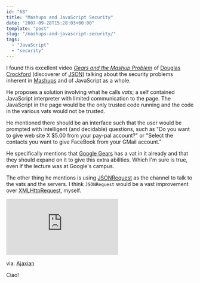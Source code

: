 ```yaml
---
id: "68"
title: "Mashups and JavaScript Security"
date: "2007-09-28T15:28:03+00:00"
template: "post"
slug: "/mashups-and-javascript-security/"
tags:
  - "JavaScript"
  - "security"
---
```


I found this excellent video
[_Gears and the Mashup Problem_](https://www.youtube.com/watch?v=V13wmj88Zx8)
of [Douglas Crockford](http://crockford.com/) (discoverer of
[JSON](http://json.org/)) talking about the security problems inherent in
[Mashups](http://en.wikipedia.org/wiki/Mashup_%28web_application_hybrid%29)
and of JavaScript as a whole.

He proposes a solution involving what he calls _vats_; a self contained
JavaScript interpreter with limited communication to the page. The JavaScript
in the page would be the only trusted code running and the code in the various
vats would not be trusted.<!-- more -->

He mentioned there should be an interface such that the user would be prompted
with intelligent (and decidable) questions, such as "Do you want to give web
site X $5.00 from your pay-pal account?" or "Select the contacts you want to
give FaceBook from your GMail account."

He specifically mentions that [Google Gears](http://gears.google.com/) has a
vat in it already and that they should expand on it to give this extra
abilities. Which I'm sure is true, even if the lecture was at Google's campus.

The other thing he mentions is using
[JSONRequest](http://json.org/JSONRequest.html) as the channel to talk to the
vats and the servers. I think `JSONRequest` would be a vast improvement over
[XMLHttpRequest](http://en.wikipedia.org/wiki/Xmlhttprequest), myself.

<iframe src="https://www.youtube.com/embed/V13wmj88Zx8" frameborder="0" allow="autoplay; encrypted-media" allowfullscreen></iframe>

via: [Ajaxian](http://ajaxian.com/archives/gears-and-the-mashup-problem)

Ciao!
